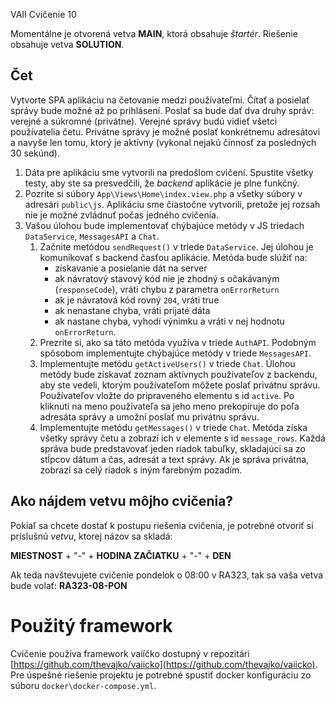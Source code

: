 VAII Cvičenie 10

Momentálne je otvorená vetva __MAIN__, ktorá obsahuje _štartér_. Riešenie obsahuje vetva __SOLUTION__.

## Čet

Vytvorte SPA aplikáciu na četovanie medzi používateľmi. Čítať a posielať správy bude možné až po prihlásení. Poslať sa bude dať
dva druhy správ: verejné a súkromné (privátne). Verejné správy budú vidieť všetci používatelia četu. Privátne správy je možné poslať konkrétnemu
adresátovi a navyše len tomu, ktorý je aktívny (vykonal nejakú činnosť za posledných 30 sekúnd).

1. Dáta pre aplikáciu sme vytvorili na predošlom cvičení. Spustite všetky testy, aby ste sa presvedčili, že _backend_ aplikácie je plne funkčný.
2. Pozrite si súbory `App\Views\Home\index.view.php` a všetky súbory v adresári `public\js`. Aplikáciu sme čiastočne vytvorili, pretože jej rozsah nie je možné
   zvládnuť počas jedného cvičenia. 
3. Vašou úlohou bude implementovať chýbajúce metódy v JS triedach `DataService`, `MessagesAPI` a `Chat`.
    1. Začnite metódou `sendRequest()` v triede `DataService`. Jej úlohou je komunikovať s backend časťou aplikácie. Metóda bude slúžiť na:
       - získavanie a posielanie dát na server
       - ak návratový stavový kód nie je zhodný s očakávaným (`responseCode`), vráti chybu z parametra `onErrorReturn`
       - ak je návratová kód rovný `204`, vráti true
       - ak nenastane chyba, vráti prijaté dáta
       - ak nastane chyba, vyhodí výnimku a vráti v nej hodnotu `onErrorReturn`.  
    2. Prezrite si, ako sa táto metóda využíva v triede `AuthAPI`. Podobným spôsobom implementujte chýbajúce metódy v triede `MessagesAPI`.
    3. Implementujte metódu `getActiveUsers()` v triede `Chat`. Úlohou metódy bude získavať zoznam aktívnych používateľov z backendu, aby ste vedeli, ktorým
       používateľom môžete poslať privátnu správu. Používateľov vložte do pripraveného elementu s id `active`. Po kliknutí na meno používateľa sa jeho meno
       prekopíruje do poľa adresáta správy a umožní poslať mu privátnu správu.
    4. Implementujte metódu `getMessages()` v triede `Chat`. Metóda získa všetky správy četu a zobrazí ich v elemente s id `message_rows`. Každá správa bude
       predstavovať jeden riadok tabuľky, skladajúci sa zo stĺpcov dátum a čas, adresát a text správy. Ak je správa privátna, zobrazí sa celý riadok s iným
       farebným pozadím.

## Ako nájdem vetvu môjho cvičenia?

Pokiaľ sa chcete dostať k postupu riešenia cvičenia, je potrebné otvoriť si príslušnú _vetvu_, ktorej názov sa skladá:

__MIESTNOST__ + "-" + __HODINA ZAČIATKU__ + "-" + __DEN__

Ak teda navštevujete cvičenie pondelok o 08:00 v RA323, tak sa vaša vetva bude volať: __RA323-08-PON__

# Použitý framework

Cvičenie používa framework vaííčko dostupný v repozitári [https://github.com/thevajko/vaiicko](https://github.com/thevajko/vaiicko). Pre úspešné riešenie
projektu je potrebné spustiť docker konfiguráciu zo súboru `docker\docker-compose.yml`.  